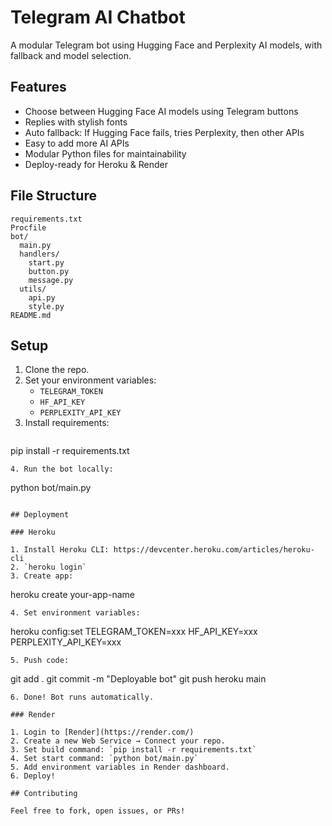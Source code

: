 # Telegram AI Chatbot

A modular Telegram bot using Hugging Face and Perplexity AI models, with fallback and model selection.

## Features

- Choose between Hugging Face AI models using Telegram buttons
- Replies with stylish fonts
- Auto fallback: If Hugging Face fails, tries Perplexity, then other APIs
- Easy to add more AI APIs
- Modular Python files for maintainability
- Deploy-ready for Heroku & Render

## File Structure

```
requirements.txt
Procfile
bot/
  main.py
  handlers/
    start.py
    button.py
    message.py
  utils/
    api.py
    style.py
README.md
```

## Setup

1. Clone the repo.
2. Set your environment variables:
   - `TELEGRAM_TOKEN`
   - `HF_API_KEY`
   - `PERPLEXITY_API_KEY`
3. Install requirements:
   ```
pip install -r requirements.txt
   ```
4. Run the bot locally:
   ```
python bot/main.py
   ```

## Deployment

### Heroku

1. Install Heroku CLI: https://devcenter.heroku.com/articles/heroku-cli
2. `heroku login`
3. Create app:
   ```
heroku create your-app-name
   ```
4. Set environment variables:
   ```
heroku config:set TELEGRAM_TOKEN=xxx HF_API_KEY=xxx PERPLEXITY_API_KEY=xxx
   ```
5. Push code:
   ```
git add .
git commit -m "Deployable bot"
git push heroku main
   ```
6. Done! Bot runs automatically.

### Render

1. Login to [Render](https://render.com/)
2. Create a new Web Service → Connect your repo.
3. Set build command: `pip install -r requirements.txt`
4. Set start command: `python bot/main.py`
5. Add environment variables in Render dashboard.
6. Deploy!

## Contributing

Feel free to fork, open issues, or PRs!
